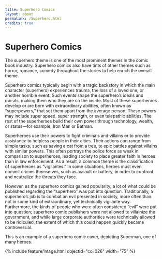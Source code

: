 ```yaml
---
title: Superhero Comics
layout: about
permalink: /Superhero.html
credits: true
---
```


# Superhero Comics

The superhero theme is one of the most prominent themes in the comic book industry. Superhero comics also have tints of other themes such as horror, romance, comedy throughout the stories to help enrich the overall theme. 

Superhero comics typically begin with a tragic backstory in which the main character (superhero) experiences trauma, the loss of a loved one, or another horrible event. Such events shape the superhero’s ideals and morals, making them who they are on the inside. Most of these superheroes develop or are born with extraordinary abilities, often known as “superpowers,” that set them apart from the average person. These powers may include super speed, super strength, or even telepathic abilities. The rest of the superheroes build their own power through technology, wealth, or status—for example, Iron Man or Batman.

Superheroes use their powers to fight criminals and villains or to provide assistance to helpless people in their cities. Their actions can range from simple tasks, such as saving a cat from a tree, to epic battles against villains with similar powers. This often portrays the police force as weak in comparison to superheroes, leading society to place greater faith in heroes than in law enforcement. As a result, a common theme is the classification of superheroes as “vigilantes.” In some situations, heroes must even commit crimes themselves, such as assault or battery, in order to confront and neutralize the threats they face.

However, as the superhero comics gained popularity, a lot of what could be published regarding the “superhero” was put into question. Traditionally, a superhero’s job is to combat an evil presented in society, more often than not in some kind of extraordinary, yet technically vigilante way. Furthermore, the kinds of people who were often considered “evil” were put into question; superhero comic publishers were not allowed to villainize the government, and while large corporate authorities were technically allowed to be ridiculed, the extent of which this could happen quickly became controversial.

This is an example of a superhero comic cover, depicting Superman, one of many heroes.

{% include feature/image.html objectid="coll026" width="75" %}
